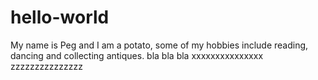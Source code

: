 # hello-world

My name is Peg and I am a potato, some of my hobbies include reading, dancing and collecting antiques. 
bla bla bla
xxxxxxxxxxxxxxx
zzzzzzzzzzzzzzz
